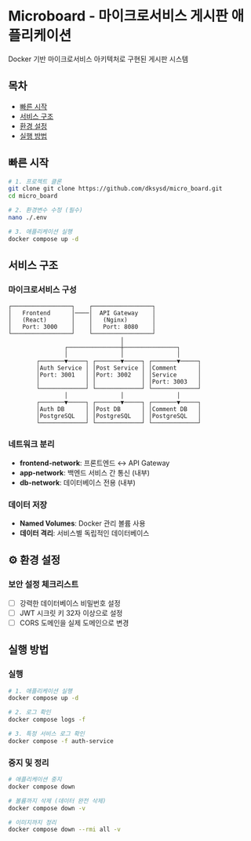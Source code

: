 #  Microboard - 마이크로서비스 게시판 애플리케이션

Docker 기반 마이크로서비스 아키텍처로 구현된 게시판 시스템

## 목차

- [빠른 시작](#-빠른-시작)
- [서비스 구조](#-서비스-구조)
- [환경 설정](#-환경-설정)
- [실행 방법](#-실행-방법)

## 빠른 시작

```bash
# 1. 프로젝트 클론
git clone git clone https://github.com/dksysd/micro_board.git
cd micro_board

# 2. 환경변수 수정 (필수)
nano ./.env

# 3. 애플리케이션 실행
docker compose up -d
```

## 서비스 구조

### 마이크로서비스 구성
```
┌─────────────────┐    ┌─────────────────┐
│   Frontend      │────│  API Gateway    │
│   (React)       │    │   (Nginx)       │
│   Port: 3000    │    │   Port: 8080    │
└─────────────────┘    └─────────────────┘
                                │
                ┌───────────────┼───────────────┐
                │               │               │
        ┌───────▼─────┐ ┌───────▼─────┐ ┌───────▼─────┐
        │Auth Service │ │Post Service │ │Comment      │
        │Port: 3001   │ │Port: 3002   │ │Service      │
        │             │ │             │ │Port: 3003   │
        └─────────────┘ └─────────────┘ └─────────────┘
                │               │               │
        ┌───────▼─────┐ ┌───────▼─────┐ ┌───────▼─────┐
        │Auth DB      │ │Post DB      │ │Comment DB   │
        │PostgreSQL   │ │PostgreSQL   │ │PostgreSQL   │
        └─────────────┘ └─────────────┘ └─────────────┘
```

### 네트워크 분리
- **frontend-network**: 프론트엔드 ↔ API Gateway
- **app-network**: 백엔드 서비스 간 통신 (내부)
- **db-network**: 데이터베이스 전용 (내부)

### 데이터 저장
- **Named Volumes**: Docker 관리 볼륨 사용
- **데이터 격리**: 서비스별 독립적인 데이터베이스

## ⚙️ 환경 설정

### 보안 설정 체크리스트
- [ ] 강력한 데이터베이스 비밀번호 설정
- [ ] JWT 시크릿 키 32자 이상으로 설정
- [ ] CORS 도메인을 실제 도메인으로 변경

## 실행 방법

### 실행
```bash
# 1. 애플리케이션 실행
docker compose up -d

# 2. 로그 확인
docker compose logs -f

# 3. 특정 서비스 로그 확인
docker compose -f auth-service
```

### 중지 및 정리
```bash
# 애플리케이션 중지
docker compose down

# 볼륨까지 삭제 (데이터 완전 삭제)
docker compose down -v

# 이미지까지 정리
docker compose down --rmi all -v
```
